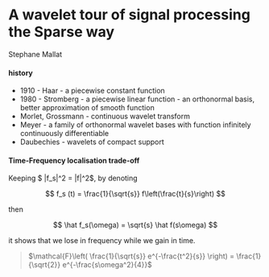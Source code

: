 # A wavelet tour of signal processing the Sparse way

Stephane Mallat

#### history

* 1910 - Haar - a piecewise constant function
* 1980 - Stromberg - a piecewise linear function - an orthonormal basis, better approximation of smooth function
* Morlet, Grossmann - continuous wavelet transform 
* Meyer - a family of orthonormal wavelet bases with function infinitely continuously differentiable 
* Daubechies - wavelets of compact support

#### Time-Frequency localisation trade-off

Keeping $ \|f_s\|^2 = \|f\|^2$, by denoting

$$
f_s (t) = \frac{1}{\sqrt{s}} f\left(\frac{t}{s}\right)
$$

then

$$
\hat f_s(\omega) = \sqrt{s} \hat f(s\omega)
$$

it shows that we lose in frequency while we gain in time.

> $\mathcal{F}\left( \frac{1}{\sqrt{s}} e^{-\frac{t^2}{s}} \right) = \frac{1}{\sqrt{2}} e^{-\frac{s\omega^2}{4}}$

